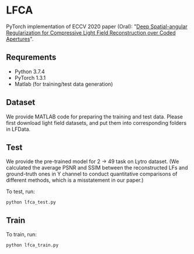 # LFCA
PyTorch implementation of ECCV 2020 paper (Oral): "[Deep Spatial-angular Regularization for Compressive Light Field Reconstruction over Coded Apertures](https://arxiv.org/abs/2007.11882)".

## Requrements
- Python 3.7.4
- PyTorch 1.3.1
- Matlab (for training/test data generation)

## Dataset
We provide MATLAB code for preparing the training and test data. Please first download light field datasets, and put them into corresponding folders in LFData.

## Test
We provide the pre-trained model for 2 -> 49 task on Lytro dataset. (We calculated the average PSNR and SSIM between the reconstructed LFs and ground-truth ones in Y channel to conduct quantitative comparisons of different methods, which is a misstatement in our paper.) 

To test, run:
```
python lfca_test.py
```

## Train
To train, run:
```
python lfca_train.py
```
